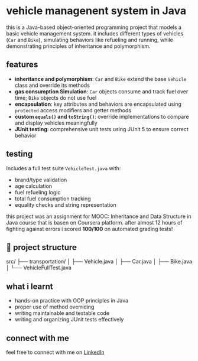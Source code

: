 # vehicle managenent system in Java
this is a Java-based object-oriented programming project that models a basic vehicle management system. it includes different types of vehicles (`Car` and `Bike`), simulating behaviors like refueling and running, while demonstrating principles of inheritance and polymorphism.

##  features
- **inheritance and polymorphism**: `Car` and `Bike` extend the base `Vehicle` class and override its methods
- **gas consumption Simulation**: `Car` objects consume and track fuel over time; `Bike` objects do not use fuel
- **encapsulation**: key attributes and behaviors are encapsulated using `protected` access modifiers and getter methods
- **custom `equals()` and `toString()`**: override implementations to compare and display vehicles meaningfully
- **JUnit testing**: comprehensive unit tests using JUnit 5 to ensure correct behavior

##  testing
Includes a full test suite `VehicleTest.java` with:
- brand/type validation
- age calculation
- fuel refueling logic
- total fuel consumption tracking
- equality checks and string representation

this project was an assignment for MOOC: Inheritance and Data Structure in Java course that is basen on Coursera platform. after almost 12 hours of fighting against errors i scored **100/100** on automated grading tests!

## 📁 project structure
src/ ├── transportation/ │ ├── Vehicle.java │ ├── Car.java │ ├── Bike.java │ └── VehicleFullTest.java

## what i learnt

- hands-on practice with OOP principles in Java
- proper use of method overriding
- writing maintainable and testable code
- writing and organizing JUnit tests effectively

## connect with me
feel free to connect with me on [LinkedIn](www.linkedin.com/in/mammadovaasmar) 

